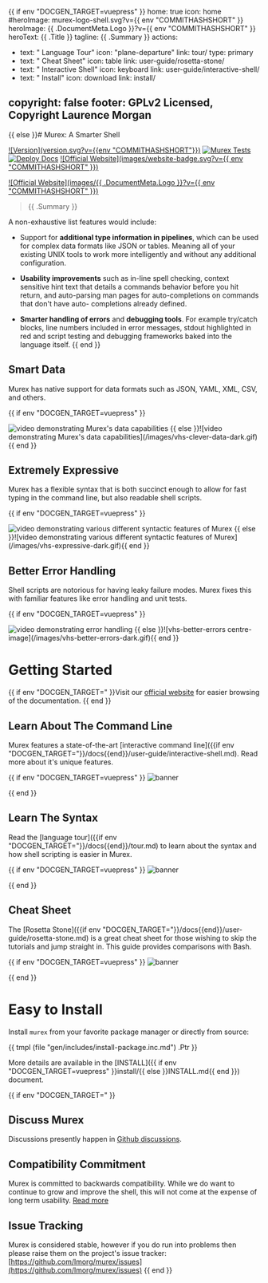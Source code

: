 {{ if env "DOCGEN_TARGET=vuepress" }}
home: true
icon: home
#heroImage: murex-logo-shell.svg?v={{ env "COMMITHASHSHORT" }}
heroImage: {{ .DocumentMeta.Logo }}?v={{ env "COMMITHASHSHORT" }}
heroText: {{ .Title }}
tagline: {{ .Summary }}
actions:
  - text: " Language Tour"
    icon: "plane-departure"
    link: tour/
    type: primary
  - text: " Cheat Sheet"
    icon: table
    link: user-guide/rosetta-stone/
  - text: " Interactive Shell"
    icon: keyboard
    link: user-guide/interactive-shell/
  - text: " Install"
    icon: download
    link: install/

copyright: false
footer: GPLv2 Licensed, Copyright Laurence Morgan
---
{{ else }}# Murex: A Smarter Shell

[![Version](version.svg?v={{env "COMMITHASHSHORT"}})](DOWNLOAD.md)
[![Murex Tests](https://github.com/lmorg/murex/actions/workflows/murex-tests.yaml/badge.svg)](https://github.com/lmorg/murex/actions/workflows/murex-tests.yaml)
[![Deploy Docs](https://github.com/lmorg/murex/actions/workflows/deploy-docs.yaml/badge.svg)](https://github.com/lmorg/murex/actions/workflows/deploy-docs.yaml)
[![Official Website](images/website-badge.svg?v={{ env "COMMITHASHSHORT" }})](https://murex.rocks)

[![Official Website](images/{{ .DocumentMeta.Logo }}?v={{ env "COMMITHASHSHORT" }})](https://murex.rocks)

> {{ .Summary }}

A non-exhaustive list features would include:

* Support for **additional type information in pipelines**, which can be used
  for complex data formats like JSON or tables. Meaning all of your existing
  UNIX tools to work more intelligently and without any additional configuration.

* **Usability improvements** such as in-line spell checking, context sensitive
  hint text that details a commands behavior before you hit return, and
  auto-parsing man pages for auto-completions on commands that don't have auto-
  completions already defined.
  
* **Smarter handling of errors** and **debugging tools**. For example try/catch
  blocks, line numbers included in error messages, stdout highlighted in red
  and script testing and debugging frameworks baked into the language itself.
{{ end }}

## Smart Data

Murex has native support for data formats such as JSON, YAML, XML, CSV, and others.

{{ if env "DOCGEN_TARGET=vuepress" }}
<!-- markdownlint-disable -->
<img class="vhs-clever-data centre-image" alt="video demonstrating Murex's data capabilities">
<!-- markdownlint-restore -->
{{ else }}![video demonstrating Murex's data capabilities](/images/vhs-clever-data-dark.gif){{ end }}

## Extremely Expressive

Murex has a flexible syntax that is both succinct enough to allow for fast typing
in the command line, but also readable shell scripts.

{{ if env "DOCGEN_TARGET=vuepress" }}
<!-- markdownlint-disable -->
<img class="vhs-expressive centre-image" alt="video demonstrating various different syntactic features of Murex">
<!-- markdownlint-restore -->
{{ else }}![video demonstrating various different syntactic features of Murex](/images/vhs-expressive-dark.gif){{ end }}

## Better Error Handling

Shell scripts are notorious for having leaky failure modes. Murex fixes this
with familiar features like error handling and unit tests.

{{ if env "DOCGEN_TARGET=vuepress" }}
<!-- markdownlint-disable -->
<img class="vhs-better-errors centre-image" alt="video demonstrating error handling">
<!-- markdownlint-restore -->
{{ else }}![vhs-better-errors centre-image](/images/vhs-better-errors-dark.gif){{ end }}

# Getting Started

{{ if env "DOCGEN_TARGET=" }}Visit our [official website](https://murex.rocks) for easier browsing of the documentation.
{{ end }}
## Learn About The Command Line

Murex features a state-of-the-art [interactive command line]({{if env "DOCGEN_TARGET="}}/docs{{end}}/user-guide/interactive-shell.md).
Read more about it's unique features.

{{ if env "DOCGEN_TARGET=vuepress" }}<!-- markdownlint-disable -->
<img class="banner-interactive centre-image" alt="banner">
<!-- markdownlint-restore -->{{ end }}

## Learn The Syntax

Read the [language tour]({{if env "DOCGEN_TARGET="}}/docs{{end}}/tour.md) to learn about the syntax and how
shell scripting is easier in Murex.

{{ if env "DOCGEN_TARGET=vuepress" }}<!-- markdownlint-disable -->
<img class="banner-tour centre-image" alt="banner">
<!-- markdownlint-restore -->{{ end }}

## Cheat Sheet

The [Rosetta Stone]({{if env "DOCGEN_TARGET="}}/docs{{end}}/user-guide/rosetta-stone.md) is a great cheat sheet for
those wishing to skip the tutorials and jump straight in.
This guide provides comparisons with Bash.

{{ if env "DOCGEN_TARGET=vuepress" }}<!-- markdownlint-disable -->
<img class="banner-rosetta centre-image" alt="banner">
<!-- markdownlint-restore -->{{ end }}

# Easy to Install

Install `murex` from your favorite package manager or directly from source:

{{ tmpl (file "gen/includes/install-package.inc.md") .Ptr }}

More details are available in the [INSTALL]({{ if env "DOCGEN_TARGET=vuepress" }}install/{{ else }}INSTALL.md{{ end }}) document.

{{ if env "DOCGEN_TARGET=" }}
## Discuss Murex

Discussions presently happen in [Github discussions](https://github.com/lmorg/murex/discussions).

## Compatibility Commitment

Murex is committed to backwards compatibility. While we do want to continue to
grow and improve the shell, this will not come at the expense of long term
usability. [Read more](compatibility.md)

## Issue Tracking

Murex is considered stable, however if you do run into problems then please
raise them on the project's issue tracker: [https://github.com/lmorg/murex/issues](https://github.com/lmorg/murex/issues)
{{ end }}